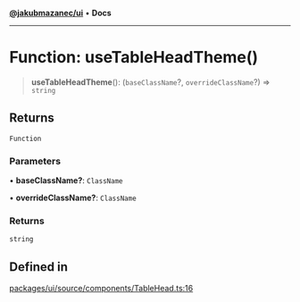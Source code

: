 [**@jakubmazanec/ui**](../README.md) • **Docs**

---

# Function: useTableHeadTheme()

> **useTableHeadTheme**(): (`baseClassName`?, `overrideClassName`?) => `string`

## Returns

`Function`

### Parameters

• **baseClassName?**: `ClassName`

• **overrideClassName?**: `ClassName`

### Returns

`string`

## Defined in

[packages/ui/source/components/TableHead.ts:16](https://github.com/jakubmazanec/tools/blob/29163046acd1da0224b08fd05ca40f385e9ab4e5/packages/ui/source/components/TableHead.ts#L16)
